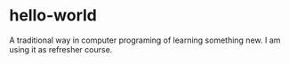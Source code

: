 # hello-world
A traditional way in computer programing of learning something new. I am using it as refresher course.
